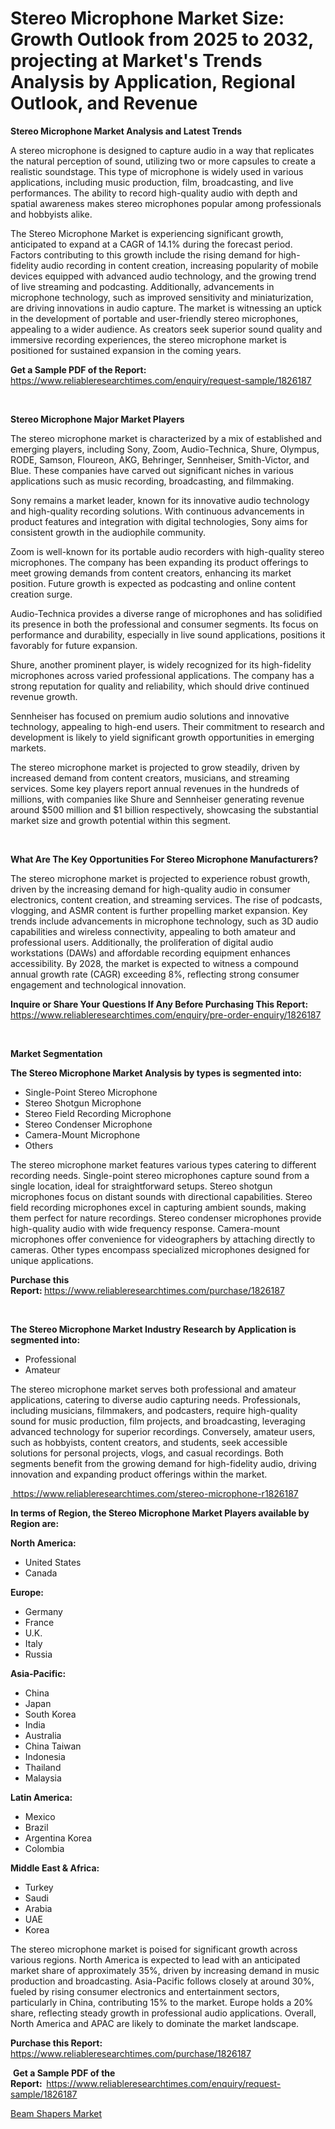 <p><h1>Stereo Microphone Market Size: Growth Outlook from 2025 to 2032, projecting at Market's Trends Analysis by Application, Regional Outlook, and Revenue</h1></p><p><strong>Stereo Microphone Market Analysis and Latest Trends</strong></p>
<p><p>A stereo microphone is designed to capture audio in a way that replicates the natural perception of sound, utilizing two or more capsules to create a realistic soundstage. This type of microphone is widely used in various applications, including music production, film, broadcasting, and live performances. The ability to record high-quality audio with depth and spatial awareness makes stereo microphones popular among professionals and hobbyists alike.</p><p>The Stereo Microphone Market is experiencing significant growth, anticipated to expand at a CAGR of 14.1% during the forecast period. Factors contributing to this growth include the rising demand for high-fidelity audio recording in content creation, increasing popularity of mobile devices equipped with advanced audio technology, and the growing trend of live streaming and podcasting. Additionally, advancements in microphone technology, such as improved sensitivity and miniaturization, are driving innovations in audio capture. The market is witnessing an uptick in the development of portable and user-friendly stereo microphones, appealing to a wider audience. As creators seek superior sound quality and immersive recording experiences, the stereo microphone market is positioned for sustained expansion in the coming years.</p></p>
<p><strong>Get a Sample PDF of the Report:&nbsp;</strong> <a href="https://www.reliableresearchtimes.com/enquiry/request-sample/1826187?utm_campaign=2457&utm_medium=2&utm_source=Github&utm_content=ia&utm_term=18022025&utm_id=stereo-microphone">https://www.reliableresearchtimes.com/enquiry/request-sample/1826187</a></p>
<p>&nbsp;</p>
<p><strong>Stereo Microphone Major Market Players</strong></p>
<p><p>The stereo microphone market is characterized by a mix of established and emerging players, including Sony, Zoom, Audio-Technica, Shure, Olympus, RODE, Samson, Floureon, AKG, Behringer, Sennheiser, Smith-Victor, and Blue. These companies have carved out significant niches in various applications such as music recording, broadcasting, and filmmaking.</p><p>Sony remains a market leader, known for its innovative audio technology and high-quality recording solutions. With continuous advancements in product features and integration with digital technologies, Sony aims for consistent growth in the audiophile community.</p><p>Zoom is well-known for its portable audio recorders with high-quality stereo microphones. The company has been expanding its product offerings to meet growing demands from content creators, enhancing its market position. Future growth is expected as podcasting and online content creation surge.</p><p>Audio-Technica provides a diverse range of microphones and has solidified its presence in both the professional and consumer segments. Its focus on performance and durability, especially in live sound applications, positions it favorably for future expansion.</p><p>Shure, another prominent player, is widely recognized for its high-fidelity microphones across varied professional applications. The company has a strong reputation for quality and reliability, which should drive continued revenue growth.</p><p>Sennheiser has focused on premium audio solutions and innovative technology, appealing to high-end users. Their commitment to research and development is likely to yield significant growth opportunities in emerging markets.</p><p>The stereo microphone market is projected to grow steadily, driven by increased demand from content creators, musicians, and streaming services. Some key players report annual revenues in the hundreds of millions, with companies like Shure and Sennheiser generating revenue around $500 million and $1 billion respectively, showcasing the substantial market size and growth potential within this segment.</p></p>
<p>&nbsp;</p>
<p><strong>What Are The Key Opportunities For Stereo Microphone Manufacturers?</strong></p>
<p><p>The stereo microphone market is projected to experience robust growth, driven by the increasing demand for high-quality audio in consumer electronics, content creation, and streaming services. The rise of podcasts, vlogging, and ASMR content is further propelling market expansion. Key trends include advancements in microphone technology, such as 3D audio capabilities and wireless connectivity, appealing to both amateur and professional users. Additionally, the proliferation of digital audio workstations (DAWs) and affordable recording equipment enhances accessibility. By 2028, the market is expected to witness a compound annual growth rate (CAGR) exceeding 8%, reflecting strong consumer engagement and technological innovation.</p></p>
<p><strong>Inquire or Share Your Questions If Any Before Purchasing This Report:</strong> <a href="https://www.reliableresearchtimes.com/enquiry/pre-order-enquiry/1826187?utm_campaign=2457&utm_medium=2&utm_source=Github&utm_content=ia&utm_term=18022025&utm_id=stereo-microphone">https://www.reliableresearchtimes.com/enquiry/pre-order-enquiry/1826187</a></p>
<p>&nbsp;</p>
<p><strong>Market Segmentation</strong></p>
<p><strong>The Stereo Microphone Market Analysis by types is segmented into:</strong></p>
<p><ul><li>Single-Point Stereo Microphone</li><li>Stereo Shotgun Microphone</li><li>Stereo Field Recording Microphone</li><li>Stereo Condenser Microphone</li><li>Camera-Mount Microphone</li><li>Others</li></ul></p>
<p><p>The stereo microphone market features various types catering to different recording needs. Single-point stereo microphones capture sound from a single location, ideal for straightforward setups. Stereo shotgun microphones focus on distant sounds with directional capabilities. Stereo field recording microphones excel in capturing ambient sounds, making them perfect for nature recordings. Stereo condenser microphones provide high-quality audio with wide frequency response. Camera-mount microphones offer convenience for videographers by attaching directly to cameras. Other types encompass specialized microphones designed for unique applications.</p></p>
<p><strong>Purchase this Report:&nbsp;</strong><a href="https://www.reliableresearchtimes.com/purchase/1826187?utm_campaign=2457&utm_medium=2&utm_source=Github&utm_content=ia&utm_term=18022025&utm_id=stereo-microphone">https://www.reliableresearchtimes.com/purchase/1826187</a></p>
<p>&nbsp;</p>
<p><strong>The Stereo Microphone Market Industry Research by Application is segmented into:</strong></p>
<p><ul><li>Professional</li><li>Amateur</li></ul></p>
<p><p>The stereo microphone market serves both professional and amateur applications, catering to diverse audio capturing needs. Professionals, including musicians, filmmakers, and podcasters, require high-quality sound for music production, film projects, and broadcasting, leveraging advanced technology for superior recordings. Conversely, amateur users, such as hobbyists, content creators, and students, seek accessible solutions for personal projects, vlogs, and casual recordings. Both segments benefit from the growing demand for high-fidelity audio, driving innovation and expanding product offerings within the market.</p></p>
<p><a href="https://www.reliableresearchtimes.com/stereo-microphone-r1826187?utm_campaign=2457&utm_medium=2&utm_source=Github&utm_content=ia&utm_term=18022025&utm_id=stereo-microphone">&nbsp;https://www.reliableresearchtimes.com/stereo-microphone-r1826187</a></p>
<p><strong>In terms of Region, the Stereo Microphone Market Players available by Region are:</strong></p>
<p>
    <p> <strong> North America: </strong>
        <ul>
            <li>United States</li>
            <li>Canada</li>
        </ul>
        </p> 
    <p> <strong> Europe: </strong>
        <ul>
            <li>Germany</li>
            <li>France</li>
            <li>U.K.</li>
            <li>Italy</li>
            <li>Russia</li>
        </ul>
        </p> 
    <p> <strong> Asia-Pacific: </strong>
        <ul>
            <li>China</li>
            <li>Japan</li>
            <li>South Korea</li>
            <li>India</li>
            <li>Australia</li>
            <li>China Taiwan</li>
            <li>Indonesia</li>
            <li>Thailand</li>
            <li>Malaysia</li>
        </ul>
        </p> 
    <p> <strong> Latin America: </strong>
        <ul>
            <li>Mexico</li>
            <li>Brazil</li>
            <li>Argentina Korea</li>
            <li>Colombia</li>
        </ul>
        </p> 
    <p> <strong> Middle East & Africa: </strong>
        <ul>
            <li>Turkey</li>
            <li>Saudi</li>
            <li>Arabia</li>
            <li>UAE</li>
            <li>Korea</li>
        </ul>
    </p>
    </p>
<p><p>The stereo microphone market is poised for significant growth across various regions. North America is expected to lead with an anticipated market share of approximately 35%, driven by increasing demand in music production and broadcasting. Asia-Pacific follows closely at around 30%, fueled by rising consumer electronics and entertainment sectors, particularly in China, contributing 15% to the market. Europe holds a 20% share, reflecting steady growth in professional audio applications. Overall, North America and APAC are likely to dominate the market landscape.</p></p>
<p><strong>Purchase this Report: </strong><a href="https://www.reliableresearchtimes.com/purchase/1826187?utm_campaign=2457&utm_medium=2&utm_source=Github&utm_content=ia&utm_term=18022025&utm_id=stereo-microphone">https://www.reliableresearchtimes.com/purchase/1826187</a></p>
<p>&nbsp;<strong>Get a Sample PDF of the Report:&nbsp;&nbsp;</strong><a href="https://www.reliableresearchtimes.com/enquiry/request-sample/1826187?utm_campaign=2457&utm_medium=2&utm_source=Github&utm_content=ia&utm_term=18022025&utm_id=stereo-microphone">https://www.reliableresearchtimes.com/enquiry/request-sample/1826187</a></p>
<p><strong></strong></p>
<p><p><a href="https://github.com/pelahotayabe/Market-Research-Report-List-1/blob/main/beam-shapers-market.md?utm_campaign=2457&utm_medium=2&utm_source=Github&utm_content=ia&utm_term=18022025&utm_id=stereo-microphone">Beam Shapers Market</a></p></p>